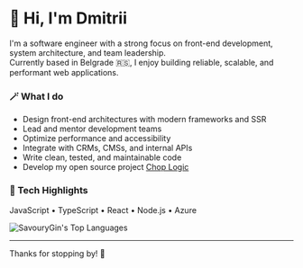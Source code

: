 # 👋 Hi, I'm Dmitrii

I'm a software engineer with a strong focus on front-end development, system architecture, and team leadership.  
Currently based in Belgrade 🇷🇸, I enjoy building reliable, scalable, and performant web applications.

### 🪄 What I do

- Design front-end architectures with modern frameworks and SSR
- Lead and mentor development teams
- Optimize performance and accessibility
- Integrate with CRMs, CMSs, and internal APIs
- Write clean, tested, and maintainable code
- Develop my open source project [Chop Logic](https://github.com/ChopLogic)

### 🔧 Tech Highlights

JavaScript • TypeScript • React • Node.js • Azure

![SavouryGin's Top Languages](https://github-readme-stats.vercel.app/api/top-langs/?username=SavouryGin&theme=vue-dark&show_icons=true&hide_border=true&layout=compact)

---

Thanks for stopping by! 🙌
